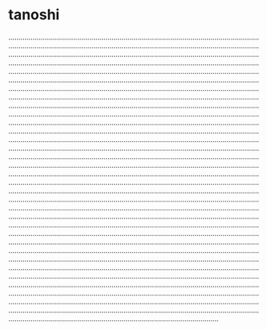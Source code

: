 # tanoshi

....................................................................................................................................................................................................................................................................................................................................................................................................................................................................................................................................................................................................................................................................................................................................................................................................................................................................................................................................................................................................................................................................................................................................................................................................................................................................................................................................................................................................................................................................................................................................................................................................................................................................................................................................................................................................................................................................................................................................................................................................................................................................................................................................................................................................................................................................................................................................................................................................................................................................................................................................................................................................................................................................................................................................................................................................................................................................................................................................................................................................................................................................................................................................................................................................................................................................................................................................................................................................................................................................................................................................................................................................................................................................................................................................................................................................................................................................................................................................................................................................................................................................................................................................................................................................................................................................................................................................................................